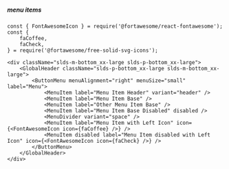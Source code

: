 ##### menu items

    const { FontAwesomeIcon } = require('@fortawesome/react-fontawesome');
    const {
        faCoffee,
        faCheck,
    } = require('@fortawesome/free-solid-svg-icons');

    <div className="slds-m-bottom_xx-large slds-p-bottom_xx-large">
        <GlobalHeader className="slds-p-bottom_xx-large slds-m-bottom_xx-large">
            <ButtonMenu menuAlignment="right" menuSize="small" label="Menu">
                <MenuItem label="Menu Item Header" variant="header" />
                <MenuItem label="Menu Item Base" />
                <MenuItem label="Other Menu Item Base" />
                <MenuItem label="Menu Item Base Disabled" disabled />
                <MenuDivider variant="space" />
                <MenuItem label="Menu Item with Left Icon" icon={<FontAwesomeIcon icon={faCoffee} />} />
                <MenuItem disabled label="Menu Item disabled with Left Icon" icon={<FontAwesomeIcon icon={faCheck} />} />
            </ButtonMenu>
        </GlobalHeader>
    </div>

